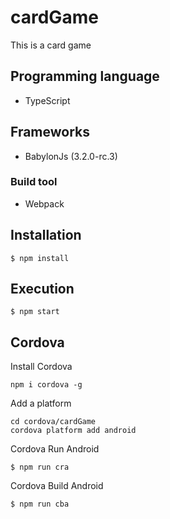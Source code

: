# cardGame
This is a card game

## Programming language
* TypeScript

## Frameworks
* BabylonJs (3.2.0-rc.3)

### Build tool
* Webpack

## Installation
```Shell
$ npm install
```

## Execution
```Shell
$ npm start
```
## Cordova

Install Cordova
```Shell
npm i cordova -g
```

Add a platform 
```Shell
cd cordova/cardGame
cordova platform add android
```

Cordova Run Android
```Shell
$ npm run cra
```

Cordova Build Android
```Shell
$ npm run cba
```